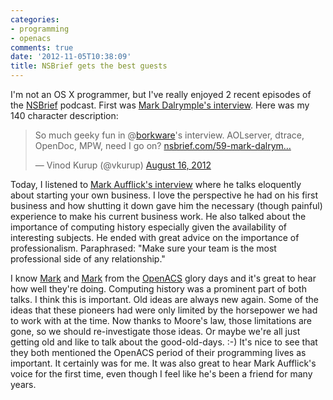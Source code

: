 ```yaml
---
categories:
- programming
- openacs
comments: true
date: '2012-11-05T10:38:09'
title: NSBrief gets the best guests
---
```



I'm not an OS X programmer, but I've really enjoyed 2 recent episodes
of the [NSBrief](http://nsbrief.com/) podcast. First was [Mark Dalrymple's interview](http://nsbrief.com/59-mark-dalrymple). Here was
my 140 character description:

<blockquote class="twitter-tweet"><p>So much geeky fun in @<a href="https://twitter.com/borkware">borkware</a>'s interview. AOLserver, dtrace, OpenDoc, MPW, need I go on? <a href="http://t.co/JWPPvfaa" title="http://nsbrief.com/59-mark-dalrymple">nsbrief.com/59-mark-dalrym…</a></p>&mdash; Vinod Kurup (@vkurup) <a href="https://twitter.com/vkurup/status/235907385997262848" data-datetime="2012-08-16T01:14:38+00:00">August 16, 2012</a></blockquote>
<script src="//platform.twitter.com/widgets.js" charset="utf-8"></script>

Today, I listened to
[Mark Aufflick's interview](http://nsbrief.com/62-mark-aufflick) where
he talks eloquently about starting your own business. I love the
perspective he had on his first business and how shutting it down gave
him the necessary (though painful) experience to make his current
business work. He also talked about the importance of computing
history especially given the availability of interesting subjects. He
ended with great advice on the importance of professionalism.
Paraphrased: "Make sure your team is the most professional side of any
relationship."

I know [Mark](http://borkware.com) and
[Mark](http://mark.aufflick.com/) from the
[OpenACS](http://openacs.org) glory days and it's great to hear how
well they're doing. Computing history was a prominent part of both
talks. I think this is important. Old ideas are always new again. Some
of the ideas that these pioneers had were only limited by the
horsepower we had to work with at the time. Now thanks to Moore's law,
those limitations are gone, so we should re-investigate those ideas.
Or maybe we're all just getting old and like to talk about the
good-old-days. :-) It's nice to see that they both mentioned the
OpenACS period of their programming lives as important. It certainly
was for me. It was also great to hear Mark Aufflick's voice for the
first time, even though I feel like he's been a friend for many years.
